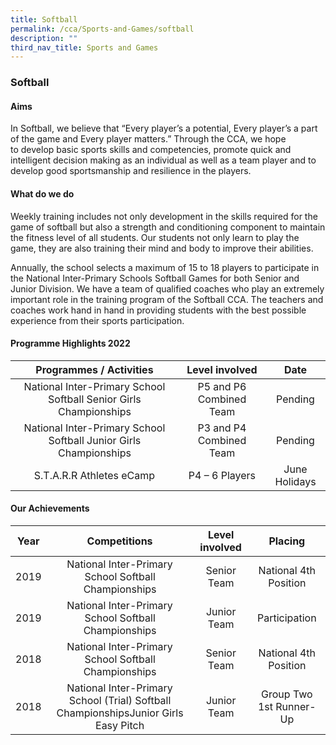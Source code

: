```yaml
---
title: Softball
permalink: /cca/Sports-and-Games/softball
description: ""
third_nav_title: Sports and Games
---
```

### Softball

#### Aims

In Softball, we believe that “Every player’s a potential, Every player’s a part of the game and Every player matters.” Through the CCA, we hope to develop basic sports skills and competencies, promote quick and intelligent decision making as an individual as well as a team player and to develop good sportsmanship and resilience in the players. 

#### What do we do

Weekly training includes not only development in the skills required for the game of softball but also a strength and conditioning component to maintain the fitness level of all students. Our students not only learn to play the game, they are also training their mind and body to improve their abilities.  

Annually, the school selects a maximum of 15 to 18 players to participate in the National Inter-Primary Schools Softball Games for both Senior and Junior Division. We have a team of qualified coaches who play an extremely important role in the training program of the Softball CCA. The teachers and coaches work hand in hand in providing students with the best possible experience from their sports participation.

#### Programme Highlights 2022

| Programmes / Activities 	| Level involved 	| Date 	|
|:---:	|:---:	|:---:	|
| National Inter-Primary School Softball Senior Girls Championships 	| P5 and P6 Combined Team 	| Pending  	|
| National Inter-Primary School Softball Junior Girls Championships 	| P3 and P4 Combined Team 	| Pending 	|
| S.T.A.R.R Athletes eCamp 	| P4 – 6 Players 	| June Holidays 	|

#### Our Achievements

| Year 	| Competitions 	| Level involved 	| Placing 	|
|:---:	|:---:	|:---:	|:---:	|
| 2019 	| National Inter-Primary School Softball Championships 	| Senior Team 	| National 4th Position 	|
| 2019 	| National Inter-Primary School Softball Championships 	| Junior Team 	| Participation 	|
|  2018 	|  National Inter-Primary School Softball Championships 	| Senior Team  	| National 4th Position  	|
|  2018 	|  National Inter-Primary School (Trial) Softball ChampionshipsJunior Girls Easy Pitch  	| Junior Team  	| Group Two 1st Runner-Up  	|

